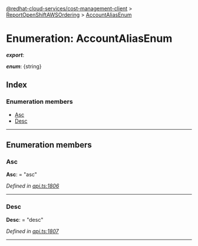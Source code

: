 [@redhat-cloud-services/cost-management-client](../README.md) > [ReportOpenShiftAWSOrdering](../modules/reportopenshiftawsordering.md) > [AccountAliasEnum](../enums/reportopenshiftawsordering.accountaliasenum.md)

# Enumeration: AccountAliasEnum

*__export__*: 

*__enum__*: {string}

## Index

### Enumeration members

* [Asc](reportopenshiftawsordering.accountaliasenum.md#asc)
* [Desc](reportopenshiftawsordering.accountaliasenum.md#desc)

---

## Enumeration members

<a id="asc"></a>

###  Asc

**Asc**:  = "asc"

*Defined in [api.ts:1806](https://github.com/RedHatInsights/javascript-clients/blob/master/packages/cost-management/api.ts#L1806)*

___
<a id="desc"></a>

###  Desc

**Desc**:  = "desc"

*Defined in [api.ts:1807](https://github.com/RedHatInsights/javascript-clients/blob/master/packages/cost-management/api.ts#L1807)*

___

